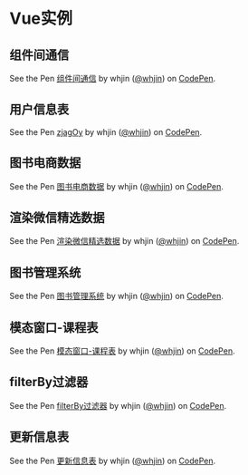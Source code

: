 ﻿# Vue实例 #

## 组件间通信 ##

<p data-height="265" data-theme-id="0" data-slug-hash="wjXLMa" data-default-tab="js,result" data-user="whjin" data-embed-version="2" data-pen-title="组件间通信" class="codepen">See the Pen <a href="https://codepen.io/whjin/pen/wjXLMa/">组件间通信</a> by whjin (<a href="https://codepen.io/whjin">@whjin</a>) on <a href="https://codepen.io">CodePen</a>.</p>
<script async src="https://static.codepen.io/assets/embed/ei.js"></script>

## 用户信息表 ##

<p data-height="265" data-theme-id="0" data-slug-hash="zjagOy" data-default-tab="js,result" data-user="whjin" data-embed-version="2" data-pen-title="zjagOy" class="codepen">See the Pen <a href="https://codepen.io/whjin/pen/zjagOy/">zjagOy</a> by whjin (<a href="https://codepen.io/whjin">@whjin</a>) on <a href="https://codepen.io">CodePen</a>.</p>
<script async src="https://static.codepen.io/assets/embed/ei.js"></script>

## 图书电商数据 ##

<p data-height="265" data-theme-id="0" data-slug-hash="zjaVWL" data-default-tab="js,result" data-user="whjin" data-embed-version="2" data-pen-title="图书电商数据" class="codepen">See the Pen <a href="https://codepen.io/whjin/pen/zjaVWL/">图书电商数据</a> by whjin (<a href="https://codepen.io/whjin">@whjin</a>) on <a href="https://codepen.io">CodePen</a>.</p>
<script async src="https://static.codepen.io/assets/embed/ei.js"></script>

## 渲染微信精选数据 ##

<p data-height="265" data-theme-id="0" data-slug-hash="WJyqmO" data-default-tab="js,result" data-user="whjin" data-embed-version="2" data-pen-title="渲染微信精选数据" class="codepen">See the Pen <a href="https://codepen.io/whjin/pen/WJyqmO/">渲染微信精选数据</a> by whjin (<a href="https://codepen.io/whjin">@whjin</a>) on <a href="https://codepen.io">CodePen</a>.</p>
<script async src="https://static.codepen.io/assets/embed/ei.js"></script>

## 图书管理系统 ##

<p data-height="265" data-theme-id="0" data-slug-hash="NMzQjy" data-default-tab="html,result" data-user="whjin" data-embed-version="2" data-pen-title="图书管理系统" class="codepen">See the Pen <a href="https://codepen.io/whjin/pen/NMzQjy/">图书管理系统</a> by whjin (<a href="https://codepen.io/whjin">@whjin</a>) on <a href="https://codepen.io">CodePen</a>.</p>
<script async src="https://static.codepen.io/assets/embed/ei.js"></script>

## 模态窗口-课程表 ##

<p data-height="265" data-theme-id="0" data-slug-hash="KReORr" data-default-tab="html,result" data-user="whjin" data-embed-version="2" data-pen-title="模态窗口-课程表" class="codepen">See the Pen <a href="https://codepen.io/whjin/pen/KReORr/">模态窗口-课程表</a> by whjin (<a href="https://codepen.io/whjin">@whjin</a>) on <a href="https://codepen.io">CodePen</a>.</p>
<script async src="https://static.codepen.io/assets/embed/ei.js"></script>

## filterBy过滤器 ##

<p data-height="265" data-theme-id="0" data-slug-hash="MGXNdM" data-default-tab="js,result" data-user="whjin" data-embed-version="2" data-pen-title="filterBy过滤器" class="codepen">See the Pen <a href="https://codepen.io/whjin/pen/MGXNdM/">filterBy过滤器</a> by whjin (<a href="https://codepen.io/whjin">@whjin</a>) on <a href="https://codepen.io">CodePen</a>.</p>
<script async src="https://static.codepen.io/assets/embed/ei.js"></script>

## 更新信息表 ##

<p data-height="265" data-theme-id="0" data-slug-hash="odMvNZ" data-default-tab="html,result" data-user="whjin" data-embed-version="2" data-pen-title="更新信息表" class="codepen">See the Pen <a href="https://codepen.io/whjin/pen/odMvNZ/">更新信息表</a> by whjin (<a href="https://codepen.io/whjin">@whjin</a>) on <a href="https://codepen.io">CodePen</a>.</p>
<script async src="https://static.codepen.io/assets/embed/ei.js"></script>